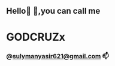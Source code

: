 ##   Hello👋 👋,you can call me
#    GODCRUZx
### @sulymanyasir621@gmail.com  📫 

<!---
GODCRUZx/GODCRUZx is a ✨ special ✨ repository because its `README.md` (this file) appears on your GitHub profile.
You can click the Preview link to take a look at your changes.
--->

